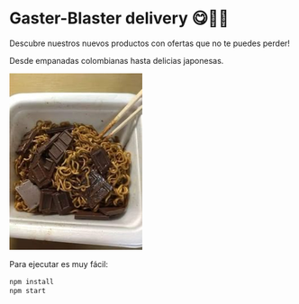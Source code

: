 # Gaster-Blaster delivery 😋🤙🔥

Descubre nuestros nuevos productos con ofertas que no te puedes perder!

Desde empanadas colombianas hasta delicias japonesas.

![alt text](delicia.jpg "Una comida japonesa típica")

Para ejecutar es muy fácil:

    npm install
    npm start